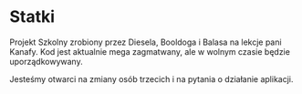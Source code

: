 # Statki
Projekt Szkolny zrobiony przez Diesela, Booldoga i Balasa na lekcje pani Kanafy. 
Kod jest aktualnie mega zagmatwany, ale w wolnym czasie będzie uporządkowywany.

Jesteśmy otwarci na zmiany osób trzecich i na pytania o działanie aplikacji.
